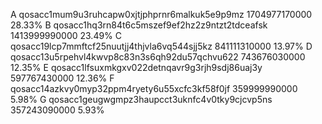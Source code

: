 A qosacc1mum9u3ruhcapw0xjtjphprnr6malkuk5e9p9mz 1704977170000 28.33%
B qosacc1hq3rn84t6c5mszef9ef2hz2z9ntzt2tdceafsk 1413999990000 23.49%
C qosacc19lcp7mmftcf25nuutjj4thjvla6vq544sjj5kz 841111310000 13.97%
D qosacc13u5rpehvl4kwvp8c83n3s6qh92du57qchvu622 743676030000 12.35%
E qosacc1lfsuxmkgxv022detnqavr9g3rjh9sdj86uaj3y 597767430000 12.36%
F qosacc14azkvy0myp32ppm4ryety6u55xcfc3kf58f0jf 359999990000 5.98%
G qosacc1geugwgmpz3haupcct3uknfc4v0tky9cjcvp5ns 357243090000 5.93%
